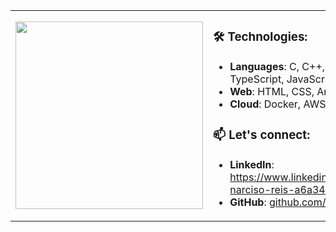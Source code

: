 <table border="0" cellpadding="0" cellspacing="0">
  <tr>
    <td><img src="https://github.com/user-attachments/assets/4e759c19-2a67-43a1-abf8-9636f29692b8" width="300" /></td>
    <td>
      <h3>🛠️ Technologies:</h3>
      <ul>
        <li><strong>Languages</strong>: C, C++, Python, TypeScript, JavaScript</li>
        <li><strong>Web</strong>: HTML, CSS, Angular, Django</li>
        <li><strong>Cloud</strong>: Docker, AWS</li>
      </ul>
      <h3>📫 Let's connect:</h3>
      <ul>
        <li><strong>LinkedIn</strong>: <a href="https://www.linkedin.com/in/manoel-narciso-reis-a6a34a210/" target="_blank">https://www.linkedin.com/in/manoel-narciso-reis-a6a34a210/</a></li>
        <li><strong>GitHub</strong>: <a href="https://github.com/NarcisoFilho" target="_blank">github.com/NarcisoFilho</a></li>
      </ul>
    </td>
  </tr>
</table>
